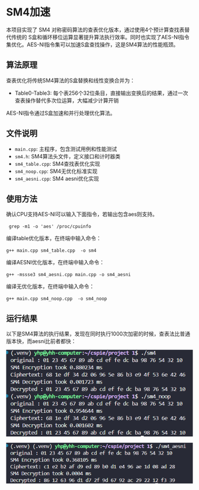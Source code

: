 # SM4加速

本项目实现了 SM4 对称密码算法的查表优化版本，通过使用4个预计算查找表替代传统的 S盒和循环移位运算显著提升算法执行效率。同时也实现了AES-NI指令集优化。AES-NI指令集可以加速S盒查找操作，这是SM4算法的性能瓶颈。

## 算法原理

查表优化将传统SM4算法的S盒替换和线性变换合并为：
- Table0-Table3: 每个表256个32位条目，直接输出变换后的结果，通过一次查表操作替代多次位运算，大幅减少计算开销

AES-NI指令通过S盒加速和并行处理优化算法。

## 文件说明

- `main.cpp`: 主程序，包含测试用例和性能测试
- `sm4.h`: SM4算法头文件，定义接口和计时器类
- `sm4_table.cpp`: SM4查找表优化实现
- `sm4_noop.cpp`: SM4无优化标准实现
- `sm4_aesni.cpp`: SM4 aesni优化实现

## 使用方法
确认CPU支持AES-NI可以输入下面指令，若输出包含aes则支持。

` grep -m1 -o 'aes' /proc/cpuinfo`

编译table优化版本，在终端中输入命令：

` g++ main.cpp sm4_table.cpp  -o sm4 `

编译AESNI优化版本，在终端中输入命令：

` g++ -mssse3 sm4_aesni.cpp main.cpp -o sm4_aesni `

编译无优化版本，在终端中输入命令：

` g++ main.cpp sm4_noop.cpp  -o sm4_noop `

## 运行结果
以下是SM4算法的执行结果，发现在同时执行1000次加密的时候，查表法比普通版本快，而aesni比前者都快：

![SM4查找表](./res.png)

![aesni](./aesni.png)